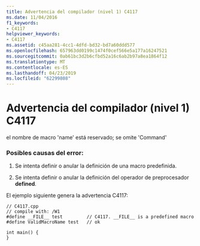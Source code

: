 ```yaml
---
title: Advertencia del compilador (nivel 1) C4117
ms.date: 11/04/2016
f1_keywords:
- C4117
helpviewer_keywords:
- C4117
ms.assetid: c45aa281-4cc1-4dfd-bd32-bd7a60ddd577
ms.openlocfilehash: 657963dd0199c1474f0cef566e5a177a16247521
ms.sourcegitcommit: 0ab61bc3d2b6cfbd52a16c6ab2b97a8ea1864f12
ms.translationtype: MT
ms.contentlocale: es-ES
ms.lasthandoff: 04/23/2019
ms.locfileid: "62299808"
---
```

# <a name="compiler-warning-level-1-c4117"></a>Advertencia del compilador (nivel 1) C4117

el nombre de macro 'name' está reservado; se omite 'Command'

### <a name="to-fix-by-checking-the-following-possible-causes"></a>Posibles causas del error:

1. Se intenta definir o anular la definición de una macro predefinida.

1. Se intenta definir o anular la definición del operador de preprocesador **defined**.

El ejemplo siguiente genera la advertencia C4117:

```
// C4117.cpp
// compile with: /W1
#define __FILE__ test         // C4117. __FILE__ is a predefined macro
#define ValidMacroName test   // ok

int main() {
}
```